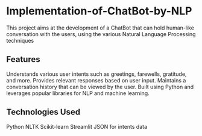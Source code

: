 # Implementation-of-ChatBot-by-NLP
This project aims at the development of a ChatBot that can hold human-like conversation with the users, using the various Natural Language Processing techniques
<h2>Features</h2>
Understands various user intents such as greetings, farewells, gratitude, and more.
Provides relevant responses based on user input.
Maintains a conversation history that can be viewed by the user.
Built using Python and leverages popular libraries for NLP and machine learning.
<h2>Technologies Used</h2>
Python
NLTK
Scikit-learn
Streamlit
JSON for intents data

